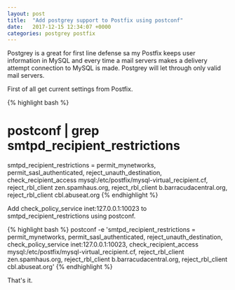 ```yaml
---
layout: post
title:  "Add postgrey support to Postfix using postconf"
date:   2017-12-15 12:34:07 +0000
categories: postgrey postfix
---
```


Postgrey is a great for first line defense sa my Postfix keeps user information in MySQL and every time a mail servers makes a delivery attempt connection to MySQL is made. Postgrey will let through only valid mail servers.

First of all get current settings from Postfix.


{% highlight bash %}
# postconf | grep smtpd_recipient_restrictions
smtpd_recipient_restrictions = permit_mynetworks, permit_sasl_authenticated, reject_unauth_destination, check_recipient_access mysql:/etc/postfix/mysql-virtual_recipient.cf, reject_rbl_client zen.spamhaus.org, reject_rbl_client b.barracudacentral.org, reject_rbl_client cbl.abuseat.org
{% endhighlight %}

Add check_policy_service inet:127.0.0.1:10023 to smtpd_recipient_restrictions using postconf.


{% highlight bash %}
postconf -e 'smtpd_recipient_restrictions = permit_mynetworks, permit_sasl_authenticated, reject_unauth_destination, check_policy_service inet:127.0.0.1:10023, check_recipient_access mysql:/etc/postfix/mysql-virtual_recipient.cf, reject_rbl_client zen.spamhaus.org, reject_rbl_client b.barracudacentral.org, reject_rbl_client cbl.abuseat.org'
{% endhighlight %}

That's it.
